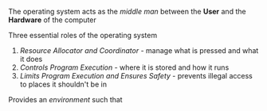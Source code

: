 The operating system acts as the *middle man* between the **User** and the **Hardware** of the computer

Three essential roles of the operating system
1. *Resource Allocator and Coordinator* - manage what is pressed and what it does
2. *Controls Program Execution* - where it is stored and how it runs
3.  *Limits Program Execution and Ensures Safety* - prevents illegal access to places it shouldn't be in

Provides an *environment* such that 